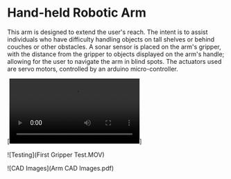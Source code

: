 # Hand-held Robotic Arm
This arm is designed to extend the user's reach. The intent is to assist individuals who have difficulty handling objects on tall shelves or behind couches or other obstacles. A sonar sensor is placed on the arm's gripper, with the distance from the gripper to objects displayed on the arm's handle; allowing for the user to navigate the arm in blind spots. The actuators used are servo motors, controlled by an arduino micro-controller.

[![Demonstration](arm_motion.mp4)]

![Testing](First Gripper Test.MOV)

![CAD Images](Arm CAD Images.pdf)
